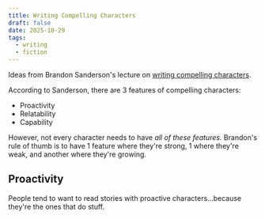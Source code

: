 ```yaml
---
title: Writing Compelling Characters
draft: false
date: 2025-10-29
tags:
  - writing
  - fiction
---
```

Ideas from Brandon Sanderson's lecture on [writing compelling characters](https://www.youtube.com/watch?v=G-6z7JqvDoE&list=PLSH_xM-KC3ZvzkfVo_Dls0B5GiE2oMcLY&index=6).

According to Sanderson, there are 3 features of compelling characters:

- Proactivity
- Relatability
- Capability

However, not every character needs to have *all of these features.* Brandon's rule of thumb is to have 1 feature where they're strong, 1 where they're weak, and another where they're growing.

## Proactivity

People tend to want to read stories with proactive characters...because they're the ones that do stuff.